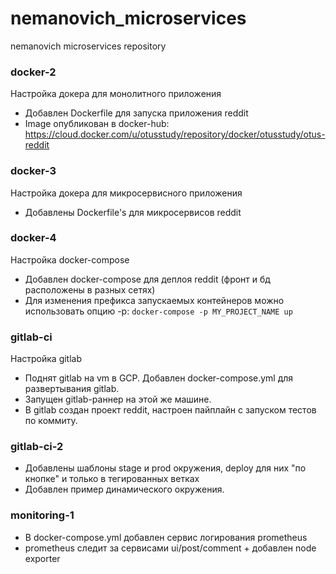 # nemanovich_microservices
nemanovich microservices repository

### docker-2

Настройка докера для монолитного приложения
* Добавлен Dockerfile для запуска приложения reddit
* Image опубликован в docker-hub:
 https://cloud.docker.com/u/otusstudy/repository/docker/otusstudy/otus-reddit

### docker-3
Настройка докера для микросервисного приложения
* Добавлены Dockerfile's для микросервисов reddit

### docker-4
Настройка docker-compose
* Добавлен docker-compose для деплоя reddit (фронт и бд расположены в разных сетях)
* Для изменения префикса запускаемых контейнеров
можно использовать опцию -p: `docker-compose -p MY_PROJECT_NAME up`

### gitlab-ci
Настройка gitlab
* Поднят gitlab на vm в GCP. Добавлен docker-compose.yml для развертывания gitlab.
* Запущен gitlab-раннер на этой же машине.
* В gitlab создан проект reddit, настроен пайплайн с запуском тестов по коммиту.

### gitlab-ci-2
* Добавлены шаблоны stage и prod окружения, deploy для них "по кнопке"
 и только в тегированных ветках
* Добавлен пример динамического окружения.

### monitoring-1
* В docker-compose.yml добавлен сервис логирования prometheus
* prometheus следит за сервисами ui/post/comment + добавлен node exporter

